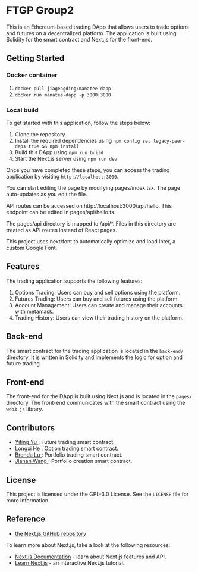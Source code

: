# FTGP Group2

This is an Ethereum-based trading DApp that allows users to trade options and futures on a decentralized platform. The application is built using Solidity for the smart contract and Next.js for the front-end.

## Getting Started

### Docker container

1. `docker pull jiagengding/manatee-dapp`
2. `docker run manatee-dapp -p 3000:3000`


### Local build
To get started with this application, follow the steps below:

1. Clone the repository
2. Install the required dependencies using `npm config set legacy-peer-deps true && npm install`
4. Build this DApp using `npm run build`
5. Start the Next.js server using `npm run dev`

Once you have completed these steps, you can access the trading application by visiting `http://localhost:3000`.

You can start editing the page by modifying pages/index.tsx. The page auto-updates as you edit the file.

API routes can be accessed on http://localhost:3000/api/hello. This endpoint can be edited in pages/api/hello.ts.

The pages/api directory is mapped to /api/*. Files in this directory are treated as API routes instead of React pages.

This project uses next/font to automatically optimize and load Inter, a custom Google Font.

## Features

The trading application supports the following features:

1. Options Trading: Users can buy and sell options using the platform.
2. Futures Trading: Users can buy and sell futures using the platform.
3. Account Management: Users can create and manage their accounts with metamask.
4. Trading History: Users can view their trading history on the platform.

## Back-end

The smart contract for the trading application is located in the `back-end/` directory. It is written in Solidity and implements the logic for option and future trading.

## Front-end

The front-end for the DApp is built using Next.js and is located in the `pages/` directory. The front-end communicates with the smart contract using the `web3.js` library.

## Contributors

- [ Yiting Yu ](https://github.com/uuTing): Future trading smart contract.
- [ Longxi He ](https://github.com/LongxiHe): Option trading smart contract.
- [ Brenda Lu ](https://github.com/brendalu21fav): Portfolio trading smart contract.
- [ Jianan Wang ](https://github.com/righteousnoah): Portfolio creation smart contract.

## License

This project is licensed under the GPL-3.0 License. See the `LICENSE` file for more information.

## Reference

- [the Next.js GitHub repository](https://github.com/vercel/next.js/)

To learn more about Next.js, take a look at the following resources:

- [Next.js Documentation](https://nextjs.org/docs) - learn about Next.js features and API.
- [Learn Next.js](https://nextjs.org/learn) - an interactive Next.js tutorial.
